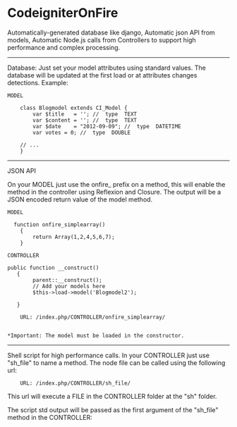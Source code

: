 CodeigniterOnFire  
=======

Automatically-generated database like django, Automatic json API from models, Automatic Node.js calls from Controllers to support high performance and complex processing.

----------
Database:
Just set your model attributes using standard values. The database will be updated at the first load or at attributes changes detections. Example:

    MODEL

        class Blogmodel extends CI_Model {
            var $title   = ''; //  type  TEXT 
            var $content = ''; //  type  TEXT
            var $date    = "2012-09-09"; //  type  DATETIME
            var votes = 0; //  type  DOUBLE

        // ...
        }


 ----------
 JSON API

 On your MODEL just use the onfire_  prefix on a  method, this will enable the method in the controller using Reflexion and Closure. The output will be a JSON encoded return value of the model method.

    MODEL

      function onfire_simplearray()
        {
            return Array(1,2,4,5,6,7);
        } 

    CONTROLLER

    public function __construct()
       {
            parent::__construct();
            // Add your models here
            $this->load->model('Blogmodel2');

       }

        URL: /index.php/CONTROLLER/onfire_simplearray/


    *Important: The model must be loaded in the constructor.


----------
Shell script for high performance calls.
In your CONTROLLER just use "sh_file" to name a method. The node file can be called using the following url:

        URL: /index.php/CONTROLLER/sh_file/

This url will execute a FILE in the CONTROLLER folder at the "sh" folder.


The script std output will be passed as the first argument of the "sh_file" method in the CONTROLLER:




